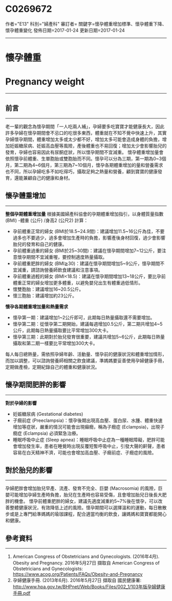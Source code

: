 # C0269672
作者="E13"
科別="婦產科"
審訂者=
關鍵字=懷孕體重增加標準、懷孕體重下降、懷孕體重變化
發佈日期=2017-01-24
更新日期=2017-01-24

----------
# 懷孕體重
# Pregnancy weight
----------
## 前言
----------

老一輩的觀念為懷孕期間「一人吃兩人補」，孕婦要多吃寶寶才能健康長大，因此許多孕婦在懷孕期間會不忌口的吃很多東西，體重就在不知不覺中快速上升，其實孕婦懷孕期間，體重增加太多或太少都不好，增加太多可能會造成身體的負擔，增加妊娠糖尿病、妊娠高血壓等風險，產後體重也不易回復；增加太少會影響胎兒的發育，孕婦也容易因此有尿酮症狀，所以懷孕期間不宜減重。
懷孕體重增加量會依照懷孕前體重、生單胞胎或雙胞胎而不同。懷孕可以分為三期，第一期為0~3個月，第二期為4~6個月，第三期為7~10個月，懷孕各期體重增加的量和營養需求也不同，所以孕婦吃多不如吃得巧，攝取足夠之熱量和營養，顧到寶寶的健康發育，還能兼顧自己的健康和身材。 

## 懷孕體重增加
----------

**整個孕期體重增加量**
根據美國婦產科協會的孕期體重增加指引，以身體質量指數 (BMI) -體重 (公斤) /身高2 (公尺2) 計算：

- 孕前體重正常的婦女 (BMI於18.5~24.9間)：建議增加11.5~16公斤為佳，不要過多也不要過少，過多會增加生產時的負擔，影響產後身材回復，過少會影響胎兒的發育和自己的健康。
- 孕前體重過重的婦女 (BMI於25~30間)：建議在懷孕期間增加7~12公斤，要注意懷孕期間不宜減重喔，要控制適度熱量攝取。
- 孕前體重肥胖的婦女 (BMI≧30)：建議在懷孕期間增加5~9公斤，懷孕期間不宜減重，請諮詢營養師飲食建議和注意事項。
- 孕前體重過輕的婦女 (BMI<18.5)：建議在懷孕期間增加13~18公斤，要比孕前體重正常的婦女增加更多體重，以避免嬰兒出生有體重過低情形。
- 懷雙胞胎：建議增加16~20.5公斤。
- 懷三胞胎：建議增加約23公斤。

**懷孕各期體重增加量和熱量需求**

- 懷孕第一期：建議增加1~2公斤即可，此期每日熱量攝取還不需要增加。
- 懷孕第二期：從懷孕第二期開始，建議每週增加0.5公斤，第二期共增加4~5公斤，此期每日熱量攝取要比平常增加300大卡。
- 懷孕第三期：此期對於胎兒發育很重要，建議共增加5~6公斤，此期每日熱量攝取和第二期一樣要比平常增加300大卡。

每人每日總熱量，需依照孕婦年齡、活動量、懷孕前的健康狀況和體重增加情形，而加以調整，可以諮詢營養師相關之飲食建議，準媽媽要妥善使用孕婦健康手冊，定期做產檢，定期紀錄自己的體重和健康狀況。 

## 懷孕期間肥胖的影響
----------

**對於孕婦的影響**

- 妊娠糖尿病 (Gestational diabetes)
- 子癎前症 (Preeclampsia)：懷孕後期出現高血壓、蛋白尿、水腫、體重快速增加等症狀，嚴重的情況可能會出現癲癇，稱為子癇症 (Eclampsia)，出現子癇症 (Eclampsia) 必須緊急治療。
- 睡眠呼吸中止症 (Sleep apnea)：睡眠呼吸中止症為一種睡眠障礙，肥胖可能會增加發生率，患者在睡覺時出現反覆短暫呼吸中止，引發大聲的鼾聲，患者容易在白天精神不濟，可能也會增加高血壓、子癎前症、子癇症的風險。 
## 對於胎兒的影響
----------

孕婦肥胖會增加胎兒早產、流產、發育不完全、巨嬰 (Macrosomia) 的風險，巨嬰可能增加孕婦生產時負擔，胎兒在生產時也容易受傷，且會增加胎兒日後長大肥胖的機會。 
懷孕前體重肥胖的婦女，建議先適度減重約5~7%後在懷孕，可以改善整體健康狀況，有效降低上述的風險。懷孕期間可以選擇溫和的運動，每日散散步或是上專門給準媽媽的瑜珈課程，配合適當均衡的飲食，讓媽媽和寶寶都能開心和健康。

## 參考資料
----------
1. American Congress of Obstetricians and Gynecologists. (2016年4月). Obesity and Pregnancy. 2016年5月27日 擷取自 American Congress of Obstetricians and Gynecologists: 
  https://www.acog.org/Patients/FAQs/Obesity-and-Pregnancy
2. 孕婦健康手冊. (2013年6月). 2016年5月27日 擷取自 國民健康署: 
  http://www.hpa.gov.tw/BHPnet/Web/Books/Files/002_1/103年版孕婦健康手冊.pdf

